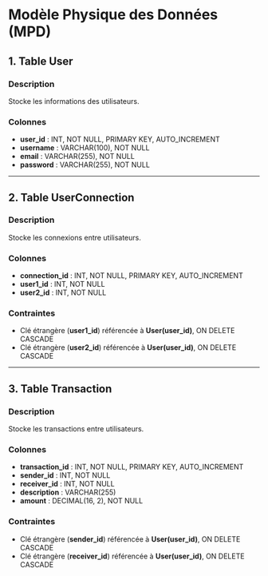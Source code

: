 # Modèle Physique des Données (MPD)

## 1. Table User

### Description
Stocke les informations des utilisateurs.

### Colonnes
- **user_id** : INT, NOT NULL, PRIMARY KEY, AUTO_INCREMENT
- **username** : VARCHAR(100), NOT NULL
- **email** : VARCHAR(255), NOT NULL
- **password** : VARCHAR(255), NOT NULL

---

## 2. Table UserConnection

### Description
Stocke les connexions entre utilisateurs.

### Colonnes
- **connection_id** : INT, NOT NULL, PRIMARY KEY, AUTO_INCREMENT
- **user1_id** : INT, NOT NULL
- **user2_id** : INT, NOT NULL

### Contraintes
- Clé étrangère (**user1_id**) référencée à **User(user_id)**, ON DELETE CASCADE
- Clé étrangère (**user2_id**) référencée à **User(user_id)**, ON DELETE CASCADE

---

## 3. Table Transaction

### Description
Stocke les transactions entre utilisateurs.

### Colonnes
- **transaction_id** : INT, NOT NULL, PRIMARY KEY, AUTO_INCREMENT
- **sender_id** : INT, NOT NULL
- **receiver_id** : INT, NOT NULL
- **description** : VARCHAR(255)
- **amount** : DECIMAL(16, 2), NOT NULL

### Contraintes
- Clé étrangère (**sender_id**) référencée à **User(user_id)**, ON DELETE CASCADE
- Clé étrangère (**receiver_id**) référencée à **User(user_id)**, ON DELETE CASCADE

